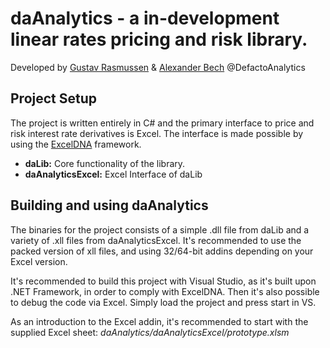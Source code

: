 # **daAnalytics** - a in-development linear rates pricing and risk library.
Developed by [Gustav Rasmussen](https://www.linkedin.com/in/gustav-rasmussen-b013135b/) & [Alexander Bech](https://www.linkedin.com/in/alexander-lillevang-bech-70186b120/) @DefactoAnalytics

## **Project Setup**
The project is written entirely in C# and the primary interface to price and risk interest rate derivatives is Excel. The interface is made possible by using the [ExcelDNA](https://github.com/Excel-DNA/ExcelDna) framework.
* **daLib:** Core functionality of the library.
* **daAnalyticsExcel:**  Excel Interface of daLib

## **Building and using daAnalytics**
The binaries for the project consists of a simple .dll file from daLib and a variety of .xll files from daAnalyticsExcel. It's recommended to use the packed version of xll files, and using 32/64-bit addins depending on your Excel version. 

It's recommended to build this project with Visual Studio, as it's built upon .NET Framework, in order to comply with ExcelDNA. Then it's also possible to debug the code via Excel. Simply load the project and press start in VS.

As an introduction to the Excel addin, it's recommended to start with the supplied Excel sheet: *daAnalytics/daAnalyticsExcel/prototype.xlsm*





